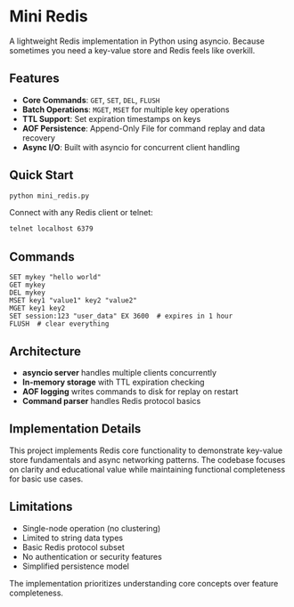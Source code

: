 # Mini Redis

A lightweight Redis implementation in Python using asyncio. Because sometimes you need a key-value store and Redis feels like overkill.

## Features

- **Core Commands**: `GET`, `SET`, `DEL`, `FLUSH`
- **Batch Operations**: `MGET`, `MSET` for multiple key operations
- **TTL Support**: Set expiration timestamps on keys
- **AOF Persistence**: Append-Only File for command replay and data recovery
- **Async I/O**: Built with asyncio for concurrent client handling

## Quick Start

```bash
python mini_redis.py
```

Connect with any Redis client or telnet:
```bash
telnet localhost 6379
```

## Commands

```redis
SET mykey "hello world"
GET mykey
DEL mykey
MSET key1 "value1" key2 "value2"
MGET key1 key2
SET session:123 "user_data" EX 3600  # expires in 1 hour
FLUSH  # clear everything
```

## Architecture

- **asyncio server** handles multiple clients concurrently
- **In-memory storage** with TTL expiration checking
- **AOF logging** writes commands to disk for replay on restart
- **Command parser** handles Redis protocol basics

## Implementation Details

This project implements Redis core functionality to demonstrate key-value store fundamentals and async networking patterns. The codebase focuses on clarity and educational value while maintaining functional completeness for basic use cases.

## Limitations

- Single-node operation (no clustering)
- Limited to string data types
- Basic Redis protocol subset
- No authentication or security features
- Simplified persistence model

The implementation prioritizes understanding core concepts over feature completeness.
